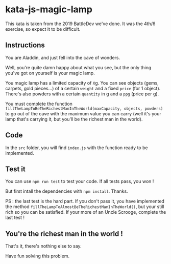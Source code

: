 # kata-js-magic-lamp

This kata is taken from the 2019 BattleDev we've done. It was the 4th/6 exercise, so expect it to be difficult.

## Instructions

You are Aladdin, and just fell into the cave of wonders.

Well, you're quite damn happy about what you see, but the only thing you've got on yourself is your magic lamp.

You magic lamp has a limited capacity of `X`g. You can see objects (gems, carpets, gold pieces...) of a certain `weight` and a fixed `price` (for 1 object). There's also powders with a certain `quantity` in g and a `ppg` (price per g).

You must complete the function `fillTheLampToBeTheRichestManInTheWorld(maxCapacity, objects, powders)` to go out of the cave with the maximum value you can carry (well it's your lamp that's carrying it, but you'll be the richest man in the world).

## Code

In the `src` folder, you will find `index.js` with the function ready to be implemented.

## Test it

You can use `npm run test` to test your code. If all tests pass, you won !

But first intall the dependencies with `npm install`. Thanks.

PS : the last test is the hard part. If you don't pass it, you have implemented the method `fillTheLampToAlmostBeTheRichestManInTheWorld()`, but your still rich so you can be satisfied. If your more of an Uncle Scrooge, complete the last test !

## You're the richest man in the world !

That's it, there's nothing else to say.

Have fun solving this problem.
